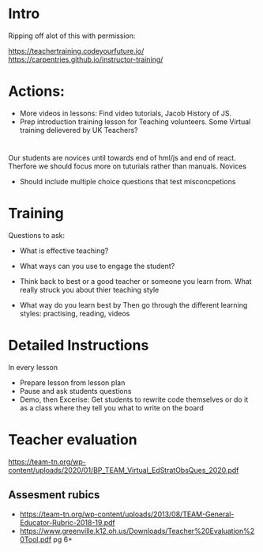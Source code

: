 # Intro
Ripping off alot of this with permission:

https://teachertraining.codeyourfuture.io/
https://carpentries.github.io/instructor-training/


# Actions:
- More videos in lessons: Find video tutorials, Jacob History of JS.
- Prep introduction training lesson for Teaching volunteers. Some Virtual training delievered by UK Teachers?


# 
Our students are novices until towards end of hml/js and end of react. Therfore we should focus more on tuturials rather than manuals.
Novices
- Should include multiple choice questions that test misconcpetions


# Training

Questions to ask:
- What is effective teaching?
- What ways can you use to engage the student?
- Think back to best or a good teacher or someone you learn from. What really struck you about thier teaching style


- What way do you learn best by
Then go through the different learning styles: practising, reading, videos



# Detailed Instructions
In every lesson
- Prepare lesson from lesson plan
- Pause and ask students questions
- Demo, then Excerise: Get students to rewrite code themselves or do it as a class where they tell you what to write on the board




# Teacher evaluation
https://team-tn.org/wp-content/uploads/2020/01/BP_TEAM_Virtual_EdStratObsQues_2020.pdf

## Assesment rubics
- https://team-tn.org/wp-content/uploads/2013/08/TEAM-General-Educator-Rubric-2018-19.pdf
- https://www.greenville.k12.oh.us/Downloads/Teacher%20Evaluation%20Tool.pdf pg 6+
